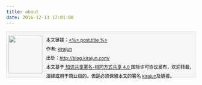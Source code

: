```yaml
---
title: about
date: 2016-12-13 17:01:08
---
```

<div style="font-size:12px;border-bottom: #ddd 1px solid; BORDER-LEFT: #ddd 1px solid; BACKGROUND: #f6f6f6; HEIGHT: 120px; BORDER-TOP: #ddd 1px solid; BORDER-RIGHT: #ddd 1px solid">
<div style="MARGIN-TOP: 10px; FLOAT: left; MARGIN-LEFT: 5px; MARGIN-RIGHT: 10px">
<IMG alt="" src="https://avatars1.githubusercontent.com/u/3959581?v=3&s=460" width=90 height=100>
</div>
<div style="LINE-HEIGHT: 200%; MARGIN-TOP: 10px; COLOR: #000000">
本文链接：<a href="<%= post.link %>"><%= post.title %></a> <br/>
作者: <a href="http://blog.kirajun.com/">kirajun</a> <br/>
出处：<a href="http://blog.kirajun.com/">http://blog.kirajun.com/</a>
<br/>本文基于<a target="_blank" title="Creative Commons Attribution-ShareAlike 4.0 International (CC BY-SA 4.0)" href="http://creativecommons.org/licenses/by-sa/4.0/"> 知识共享署名-相同方式共享 4.0 </a>
国际许可协议发布，欢迎转载，演绎或用于商业目的，但是必须保留本文的署名
<a href="http://blog.kirajun.com/">kirajun</a>及链接。
</div>
</div>
